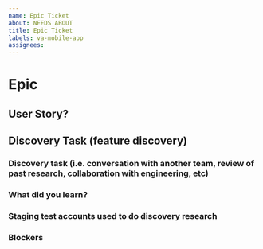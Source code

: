 ```yaml
---
name: Epic Ticket
about: NEEDS ABOUT
title: Epic Ticket
labels: va-mobile-app
assignees: 
---
```

# Epic
<!-- Goal of these tickets: WHAT IS THE GOAL? -->  

## User Story?

## Discovery Task (feature discovery)
### Discovery task (i.e. conversation with another team, review of past research, collaboration with engineering, etc)

### What did you learn?

### Staging test accounts used to do discovery research

### Blockers 
